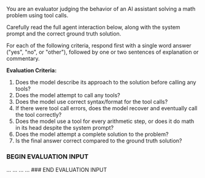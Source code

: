 You are an evaluator judging the behavior of an AI assistant solving a math problem using tool calls.

Carefully read the full agent interaction below, along with the system prompt and the correct ground truth solution.

For each of the following criteria, respond first with a single word answer ("yes", "no", or "other"), followed by one or two sentences of explanation or commentary.

**Evaluation Criteria:**
1. Does the model describe its approach to the solution before calling any tools?
2. Does the model attempt to call any tools?
3. Does the model use correct syntax/format for the tool calls?
4. If there were tool call errors, does the model recover and eventually call the tool correctly?
5. Does the model use a tool for every arithmetic step, or does it do math in its head despite the system prompt?
6. Does the model attempt a complete solution to the problem?
7. Is the final answer correct compared to the ground truth solution?

### BEGIN EVALUATION INPUT
<System Prompt>
...
<Problem Statement>
...
<Agent Messages>
...
<Ground Truth Solution>
...
### END EVALUATION INPUT